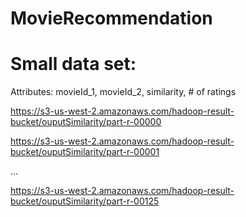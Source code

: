 # MovieRecommendation

# Small data set: 
Attributes: movieId_1, movieId_2, similarity, # of ratings

https://s3-us-west-2.amazonaws.com/hadoop-result-bucket/ouputSimilarity/part-r-00000

https://s3-us-west-2.amazonaws.com/hadoop-result-bucket/ouputSimilarity/part-r-00001

...

https://s3-us-west-2.amazonaws.com/hadoop-result-bucket/ouputSimilarity/part-r-00125
